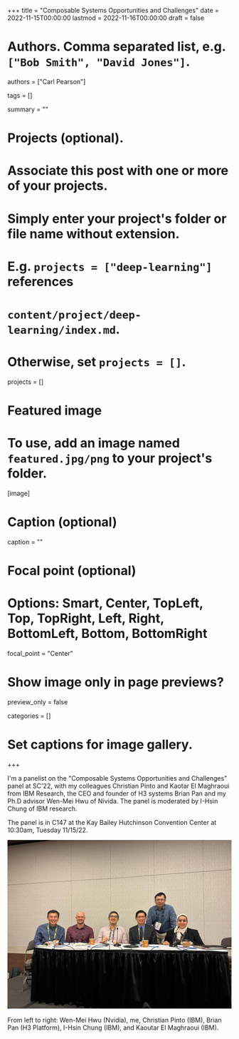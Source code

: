 +++
title = "Composable Systems Opportunities and Challenges"
date = 2022-11-15T00:00:00
lastmod = 2022-11-16T00:00:00
draft = false

# Authors. Comma separated list, e.g. `["Bob Smith", "David Jones"]`.
authors = ["Carl Pearson"]

tags = []

summary = ""

# Projects (optional).
#   Associate this post with one or more of your projects.
#   Simply enter your project's folder or file name without extension.
#   E.g. `projects = ["deep-learning"]` references 
#   `content/project/deep-learning/index.md`.
#   Otherwise, set `projects = []`.
projects = []

# Featured image
# To use, add an image named `featured.jpg/png` to your project's folder. 
[image]
  # Caption (optional)
  caption = ""

  # Focal point (optional)
  # Options: Smart, Center, TopLeft, Top, TopRight, Left, Right, BottomLeft, Bottom, BottomRight
  focal_point = "Center"

  # Show image only in page previews?
  preview_only = false


categories = []

# Set captions for image gallery.


+++

I'm a panelist on the "Composable Systems Opportunities and Challenges" panel at SC'22, with my colleagues Christian Pinto and Kaotar El Maghraoui from IBM Research, the CEO and founder of H3 systems Brian Pan and my Ph.D advisor Wen-Mei Hwu of Nivida.
The panel is moderated by I-Hsin Chung of IBM research.

The panel is in C147 at the Kay Bailey Hutchinson Convention Center at 10:30am, Tuesday 11/15/22.

![Wen-Mei Hwu, me, Christian Pinto, Brian Pan, I-Hsin Chung, and Kaoutar El Maghraoui](featured.jpg)

From left to right: Wen-Mei Hwu (Nvidia), me, Christian Pinto (IBM), Brian Pan (H3 Platform), I-Hsin Chung (IBM), and Kaoutar El Maghraoui (IBM).




